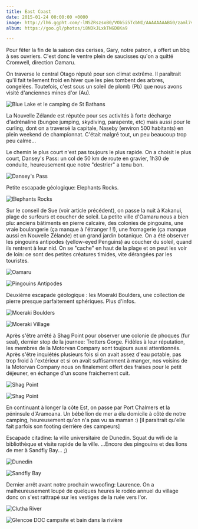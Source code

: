 ```yaml
---
title: East Coast
date: 2015-01-24 00:00:00 +0000
image: http://lh6.ggpht.com/-lNSZRszsoB0/VOb5i5TcbNI/AAAAAAAABG0/zaml7vqi5fk/s1280/upload_-1.jpg
album: https://goo.gl/photos/i8NDkJLxkTNGD8Ka9

---
```

Pour fêter la fin de la saison des cerises, Gary, notre patron, a offert un bbq à ses ouvriers. C'est donc le ventre plein de saucisses qu'on a quitté Cromwell, direction Oamaru.

On traverse le central Otago réputé pour son climat extrême. Il paraîtrait qu'il fait tellement froid en hiver que les pies tombent des arbres, congelées. Toutefois, c'est sous un soleil de plomb (Pb) que nous avons visité d'anciennes mines d'or (Au). 

![](http://lh5.ggpht.com/-VAxyF3Cw4fc/VOeYkyTGXJI/AAAAAAAACC4/yGLQadiazbE/s1280/upload_-1.jpg  "Blue Lake et le camping de St Bathans")

La Nouvelle Zélande est réputée pour ses activités à forte décharge d'adrénaline (bungee jumping, skydiving, parapente, etc) mais aussi pour le curling, dont on a traversé la capitale, Naseby (environ 500 habitants) en plein weekend de championnat. C'était malgré tout, un peu beaucoup trop peu calme... 

Le chemin le plus court n'est pas toujours le plus rapide. On a choisit le plus court, Dansey's Pass: un col de 50 km de route en gravier, 1h30 de conduite, heureusement que notre "destrier" a tenu bon.

![](http://lh3.ggpht.com/-qUJYs-xhnho/VOeYmiM9gdI/AAAAAAAACDA/vzSp6TxGQNY/s1280/upload_-1.jpg  "Dansey's Pass")

Petite escapade géologique: Elephants Rocks.

![](http://lh5.ggpht.com/-xtNo_hYopx0/VOeYqTkggrI/AAAAAAAACDI/qBZiJTJVSi8/s1280/upload_-1.jpg  "Elephants Rocks")

Sur le conseil de Sue (voir article précédent), on passe la nuit à Kakanui, plage de surfeurs et coucher de soleil. La petite ville d'Oamaru nous a bien plu: anciens bâtiments en pierre calcaire, des colonies de pingouins, une vraie boulangerie (ça manque à l'étranger ! !), une fromagerie (ça manque aussi en Nouvelle Zélande) et un grand jardin botanique. On a été observer les pingouins antipodes (yellow-eyed Penguins) au coucher du soleil, quand ils rentrent à leur nid. On se "cache" en haut de la plage et on peut les voir de loin: ce sont des petites créatures timides, vite dérangées par les touristes.

![](http://lh6.ggpht.com/-BR6r8QbYgnc/VOeYsNiCFkI/AAAAAAAACDQ/nRszwDBivuc/s1280/upload_-1.jpg  "Oamaru")

![](http://lh3.ggpht.com/-5xKq-d3xHiY/VOeYtykA5-I/AAAAAAAACDY/-Dgiwl2j34Q/s1280/upload_-1.jpg  "Pingouins Antipodes")

Deuxième escapade géologique : les Moeraki Boulders, une collection de pierre presque parfaitement sphériques. Plus d'infos. 

![](http://lh4.ggpht.com/-6c4IR06vsKg/VOeYxdv3JvI/AAAAAAAACDo/UxK3GhEXXGg/s1280/upload_-1.jpg  "Moeraki Boulders")

![](http://lh3.ggpht.com/-60ZiZr3FMeM/VOeYzpf9K8I/AAAAAAAACDw/Q2zGYQxvFro/s1280/upload_-1.jpg  "Moeraki Village")

Après s'être arrêté à Shag Point pour observer une colonie de phoques (fur seal), dernier stop de la journee: Trotters Gorge. Fidèles à leur réputation, les membres de la Motorvan Company sont toujours aussi attentionnés. Après s'être inquiétés plusieurs fois si on avait assez d'eau potable, pas trop froid à l'extérieur et si on avait suffisamment à manger, nos voisins de la Motorvan Company nous on finalement offert des fraises pour le petit déjeuner, en échange d'un scone fraichement cuit.

![](http://lh5.ggpht.com/-BWPGZBMJ_E0/VOeY21D6SOI/AAAAAAAACEA/gje3jZlMUvg/s1280/upload_-1.jpg  "Shag Point")

![](http://lh4.ggpht.com/-rvUcn1Sej6I/VOeY1eYHb3I/AAAAAAAACD4/hhcJFgc2rIk/s1280/upload_-1.jpg  "Shag Point")

En continuant à longer la côte Est, on passe par Port Chalmers et la péninsule d'Aramoana. Un bébé lion de mer a élu domicile à côté de notre camping, heureusement qu'on n'a pas vu sa maman :) [il paraitrait qu'elle fait parfois son footing derrière des campeurs]

Escapade citadine: la ville universitaire de Dunedin. Squat du wifi de la bibliothèque et visite rapide de la ville. ...Encore des pingouins et des lions de mer à Sandfly Bay... ;)

![](http://lh6.ggpht.com/-8Y7KH9BLsf4/VOjV3LMlMRI/AAAAAAAACHE/YJjaJzGS2ak/s1280/upload_-1.jpg  "Dunedin")

![](http://lh4.ggpht.com/-LsN8qQjKcjg/VOjVmuyRIoI/AAAAAAAACGs/dGOBvgG_NxI/s1280/upload_-1.jpg  "Sandfly Bay")

Dernier arrêt avant notre prochain wwoofing: Laurence. On a malheureusement loupé de quelques heures le rodéo annuel du village donc on s'est rattrapé sur les vestiges de la ruée vers l'or.

![](http://lh5.ggpht.com/-9cF0M2La44E/VOjVyf3Xe8I/AAAAAAAACG8/Y7K6BvGr26s/s1280/upload_-1.jpg  "Clutha River")

![](http://lh4.ggpht.com/-BIYNPbCmv7g/VOeYvm8qkCI/AAAAAAAACDg/p2fNZMjoGTE/s1280/upload_-1.jpg  "Glencoe DOC campsite et bain dans la rivière")